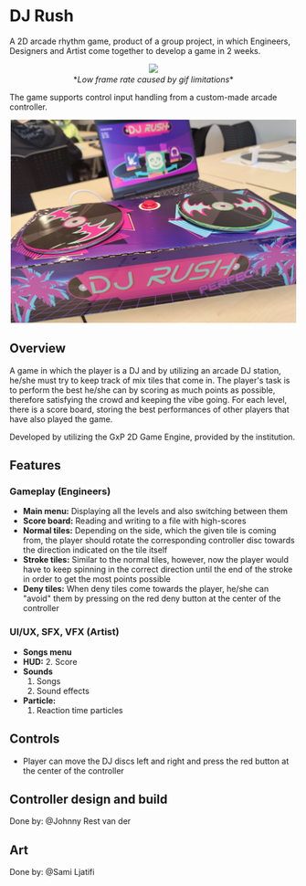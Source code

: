 # DJ Rush

A 2D arcade rhythm game, product of a group project, in which Engineers, Designers and Artist come together to develop a game in 2 weeks.

<p align="center">
  <img src="Media/demo.gif"><br/>
  *<i>Low frame rate caused by gif limitations</i>*
</p>

The game supports control input handling from a custom-made arcade controller.

<p align="center">
  <img width="500px" src="Media/controller.jpg"><br/>
</p>

## Overview

A game in which the player is a DJ and by utilizing an arcade DJ station, he/she must try to keep track of mix tiles that come in.
The player's task is to perform the best he/she can by scoring as much points as possible, therefore satisfying the crowd and keeping the vibe going.
For each level, there is a score board, storing the best performances of other players that have also played the game.

Developed by utilizing the GxP 2D Game Engine, provided by the institution.

## Features

### Gameplay (Engineers)

- **Main menu:** Displaying all the levels and also switching between them
- **Score board:** Reading and writing to a file with high-scores
- **Normal tiles:** Depending on the side, which the given tile is coming from, the player should rotate the corresponding controller disc towards the direction indicated on the tile itself
- **Stroke tiles:** Similar to the normal tiles, however, now the player would have to keep spinning in the correct direction until the end of the stroke in order to get the most points possible
- **Deny tiles:** When deny tiles come towards the player, he/she can "avoid" them by pressing on the red deny button at the center of the controller

### UI/UX, SFX, VFX (Artist)

- **Songs menu**
- **HUD:**
  2. Score
- **Sounds**
  1. Songs
  2. Sound effects
- **Particle:**
  1. Reaction time particles

## Controls

- Player can move the DJ discs left and right and press the red button at the center of the controller

## Controller design and build
Done by: @Johnny Rest van der

## Art
Done by: @Sami Ljatifi

